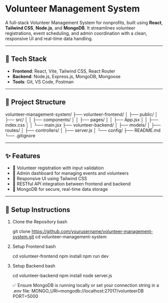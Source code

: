 # Volunteer Management System

A full-stack Volunteer Management System for nonprofits, built using **React**, **Tailwind CSS**, **Node.js**, and **MongoDB**. It streamlines volunteer registrations, event scheduling, and admin coordination with a clean, responsive UI and real-time data handling.

---

## 🚀 Tech Stack

- **Frontend**: React, Vite, Tailwind CSS, React Router
- **Backend**: Node.js, Express.js, MongoDB, Mongoose
- **Tools**: Git, VS Code, Postman

---

## 📁 Project Structure

volunteer-management-system/ ├── volunteer-frontend/ │ ├── public/ │ ├── src/ │ │ ├── components/ │ │ ├── pages/ │ │ ├── App.jsx │ │ ├── index.css │ │ └── main.jsx ├── volunteer-backend/ │ ├── models/ │ ├── routes/ │ ├── controllers/ │ ├── server.js │ └── config/ ├── README.md └── .gitignore


---

## ✨ Features

- 📝 Volunteer registration with input validation
- 📅 Admin dashboard for managing events and volunteers
- 📱 Responsive UI using Tailwind CSS
- 🔗 RESTful API integration between frontend and backend
- 🔐 MongoDB for secure, real-time data storage

---

## 🔧 Setup Instructions


1. Clone the Repository
    bash

    git clone https://github.com/yourusername/volunteer-management-system.git
    cd volunteer-management-system
2. Setup Frontend
    bash

    cd volunteer-frontend
    npm install
    npm run dev
3. Setup Backend
    bash

    cd volunteer-backend
    npm install
    node server.js

    ✅ Ensure MongoDB is running locally or set your connection string in a .env file:
    MONGO_URI=mongodb://localhost:27017/volunteerDB
    PORT=5000